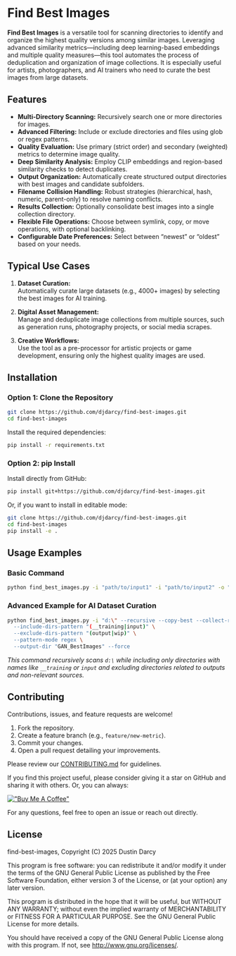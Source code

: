 # Find Best Images

**Find Best Images** is a versatile tool for scanning directories to identify and organize the highest quality versions among similar images. Leveraging advanced similarity metrics—including deep learning-based embeddings and multiple quality measures—this tool automates the process of deduplication and organization of image collections. It is especially useful for artists, photographers, and AI trainers who need to curate the best images from large datasets.

## Features

- **Multi-Directory Scanning:** Recursively search one or more directories for images.
- **Advanced Filtering:** Include or exclude directories and files using glob or regex patterns.
- **Quality Evaluation:** Use primary (strict order) and secondary (weighted) metrics to determine image quality.
- **Deep Similarity Analysis:** Employ CLIP embeddings and region-based similarity checks to detect duplicates.
- **Output Organization:** Automatically create structured output directories with best images and candidate subfolders.
- **Filename Collision Handling:** Robust strategies (hierarchical, hash, numeric, parent-only) to resolve naming conflicts.
- **Results Collection:** Optionally consolidate best images into a single collection directory.
- **Flexible File Operations:** Choose between symlink, copy, or move operations, with optional backlinking.
- **Configurable Date Preferences:** Select between “newest” or “oldest” based on your needs.

## Typical Use Cases

1. **Dataset Curation:**  
   Automatically curate large datasets (e.g., 4000+ images) by selecting the best images for AI training.

2. **Digital Asset Management:**  
   Manage and deduplicate image collections from multiple sources, such as generation runs, photography projects, or social media scrapes.

3. **Creative Workflows:**  
   Use the tool as a pre-processor for artistic projects or game development, ensuring only the highest quality images are used.

## Installation

### Option 1: Clone the Repository

```bash
git clone https://github.com/djdarcy/find-best-images.git
cd find-best-images
```

Install the required dependencies:

```bash
pip install -r requirements.txt
```

### Option 2: pip Install

Install directly from GitHub:

```bash
pip install git+https://github.com/djdarcy/find-best-images.git
```

Or, if you want to install in editable mode:

```bash
git clone https://github.com/djdarcy/find-best-images.git
cd find-best-images
pip install -e .
```

## Usage Examples

### Basic Command

```bash
python find_best_images.py -i "path/to/input1" -i "path/to/input2" -o "path/to/output" -r
```

### Advanced Example for AI Dataset Curation

```bash
python find_best_images.py -i "d:\" --recursive --copy-best --collect-results \
  --include-dirs-pattern "(__training|input)" \
  --exclude-dirs-pattern "(output|wip)" \
  --pattern-mode regex \
  --output-dir "GAN_BestImages" --force
```

*This command recursively scans `d:\` while including only directories with names like `__training` or `input` and excluding directories related to outputs and non-relevant sources.*

## Contributing

Contributions, issues, and feature requests are welcome!  
1. Fork the repository.  
2. Create a feature branch (e.g., `feature/new-metric`).  
3. Commit your changes.  
4. Open a pull request detailing your improvements.

Please review our [CONTRIBUTING.md](CONTRIBUTING.md) for guidelines.

If you find this project useful, please consider giving it a star on GitHub and sharing it with others. Or, you can always:

[!["Buy Me A Coffee"](https://camo.githubusercontent.com/0b448aabee402aaf7b3b256ae471e7dc66bcf174fad7d6bb52b27138b2364e47/68747470733a2f2f7777772e6275796d6561636f666665652e636f6d2f6173736574732f696d672f637573746f6d5f696d616765732f6f72616e67655f696d672e706e67)](https://www.buymeacoffee.com/djdarcy)

For any questions, feel free to open an issue or reach out directly.

## License

find-best-images, Copyright (C) 2025 Dustin Darcy

This program is free software: you can redistribute it and/or modify it under the terms of the GNU General Public License as published by the Free Software Foundation, either version 3 of the License, or (at your option) any later version.

This program is distributed in the hope that it will be useful, but WITHOUT ANY WARRANTY; without even the implied warranty of MERCHANTABILITY or FITNESS FOR A PARTICULAR PURPOSE. See the GNU General Public License for more details.

You should have received a copy of the GNU General Public License along with this program. If not, see http://www.gnu.org/licenses/.
